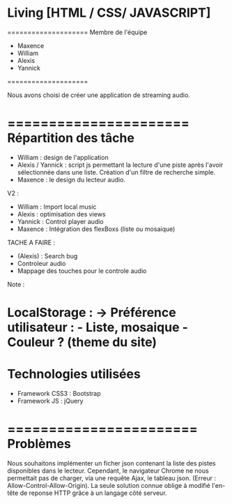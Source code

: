 # Living [HTML / CSS/ JAVASCRIPT]

====================
Membre de l'équipe
- Maxence
- William
- Alexis
- Yannick

====================

Nous avons choisi de créer une application de streaming audio.

======================
Répartition des tâche
======================

- William : design de l'application
- Alexis / Yannick : script js permettant la lecture d'une piste après l'avoir sélectionnée dans une liste. Création d'un filtre de recherche simple.
- Maxence : le design du lecteur audio.

V2 :
- William : Import local music
- Alexis : optimisation des views
- Yannick : Control player audio
- Maxence : Intégration des flexBoxs (liste ou mosaique)

TACHE A FAIRE :
- (Alexis) : Search bug
- Controleur audio
- Mappage des touches pour le controle audio

Note :

LocalStorage :
  -> Préférence utilisateur :
        - Liste, mosaique
        - Couleur ? (theme du site)
=======================
Technologies utilisées
=======================
- Framework CSS3 : Bootstrap
- Framework JS : jQuery


=======================
Problèmes
=======================

Nous souhaitons implémenter un ficher json contenant la liste des pistes disponibles dans le lecteur.
Cependant, le navigateur Chrome ne nous permettait pas de charger, via une requête Ajax, le tableau json.
(Erreur : Allow-Control-Allow-Origin).
La seule solution connue oblige à modifié l'en-tête de reponse HTTP grâce à un langage côté serveur.
